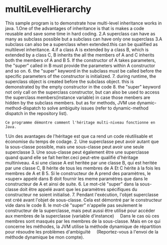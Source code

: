 # multiLevelHierarchy

This sample program is to demonstrate how multi-level inheritance works in java.
1.One of the advantages of inheritance is that is makes a code reusable and save some time in hard coding.
2.A superclass can have as many as subclass possible but a subclass can have only one superclass
3.A subclass can also be a superclass when extended.this can be qualified as multilevel inheritance.
4.if a class A is extended by a class B, which is extended by a class C, B inherits the all the members of A 
and C inherits both the members of A and B
5. If the constructor of A takes parameters, the "super" called in B must provide the parameters within A constructor and so on.
6. the "super" keyword in the subclass must be called before the specific parameters of the constructor is initialized.
7. during runtime, the superclass object is created before the subclass object. this is demonstrated by the empty constructor in the code
8. the  "super" keyword not only call on the superclass constructor, but can also be used to access the superclass members(instance variable)
    in case those menbers are hidden by the subclass members. but as for methods, JVM use dynamic-method-dispatch to solve ambiguity issues
    (refer to dynamic-method dispatch in the repository list).
    
    
    
    
    Ce programme démontre comment l'héritage multi-niveau fonctionne en Java.
1.Un des avantages de l'héritage est que ca rend un code réutilisable et économise du temps de codage.
2. Une superclasse peut avoir autant que la sous-classe possible, mais une sous-classe peut avoir une seule superclasse
3. Une sous-classe peut également être une superclasse quand quand elle se fait heriter.ceci peut-etre qualifié d'héritage multiniveau.
4.si une classe A est heritée par une classe B, qui est heritée par une classe C, B hérite de tous les membres de A
Et C hérite à la fois les membres de A et B
5. Si le constructeur de A prend des paramètres, le «super» appelé dans B doit fournir les meme paramètres que dans le constructeur de A et ainsi de suite.
6. Le mot-clé "super" dans la sous-classe doit être appelé avant que les paramètres spécifiques du constructeur ne soient initialisé.
7. Pendant l'exécution, l'objet superclasse est créé avant l'objet de sous-classe. Cela est démontré par le constructeur vide dans le code
8. le mot-clé "super" n'appelle pas seulement le constructeur de la superclasse, mais peut aussi être utilisé pour accéder aux membres de la superclasse (variable d'instance)
    Dans le cas où ces membres sont masqués par les membres de la sous-classe. Mais en ce qui concerne les méthodes, la JVM utilise la méthode dynamique de répartition pour résoudre les problèmes d'ambiguïté
    (Reportez-vous à l'envoi de la méthode dynamique be mon compte).
